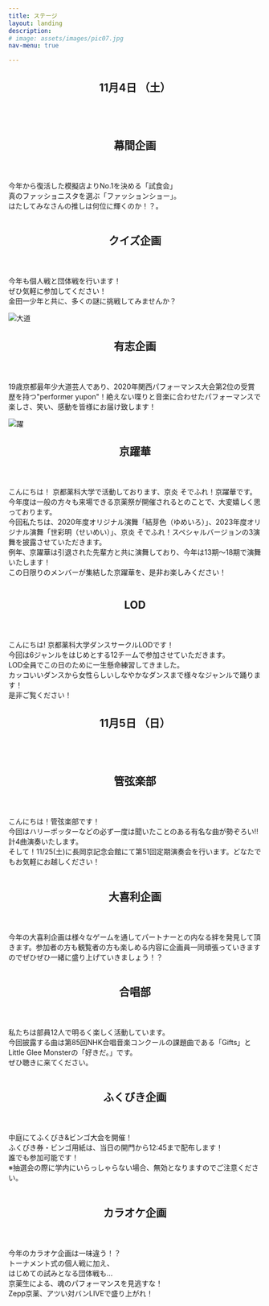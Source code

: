 ```yaml
---
title: ステージ
layout: landing
description: 
# image: assets/images/pic07.jpg
nav-menu: true

---
```


<!-- Main -->
<div id="main">

<!-- One -->
<section id="one">
	<div class="inner">
		<header class="major">
			<h1>11月4日 （土）</h1>
		</header>
		<!-- <p>Nullam et orci eu lorem consequat tincidunt vivamus et sagittis magna sed nunc rhoncus condimentum sem. In efficitur ligula tate urna. Maecenas massa vel lacinia pellentesque lorem ipsum dolor. Nullam et orci eu lorem consequat tincidunt. Vivamus et sagittis libero. Nullam et orci eu lorem consequat tincidunt vivamus et sagittis magna sed nunc rhoncus condimentum sem. In efficitur ligula tate urna.</p> -->
	</div>
</section>

<!-- Two -->
<!-- 幕間 -->
<section id="two" class="spotlights">
	<section>
		<a class="image">
			<img src="assets/images/folder/幕間企画.jpg" alt=""  data-position="center center" />
		</a>
		<div class="content">
			<div class="inner">
				<header class="major">
					<h2>幕間企画</h2>
				</header>
				<p>今年から復活した模擬店よりNo.1を決める「試食会」
				<br>真のファッショニスタを選ぶ「ファッションショー」。
				<br>はたしてみなさんの推しは何位に輝くのか！？。</p>
				<!-- <ul class="actions">
					 <li><a href="generic.html" class="button">Learn more</a></li> 
				</ul> -->
			</div>
		</div>
	</section>
	<!-- クイズ -->
	<section>
		<a href="generic.html" class="image">
			<img src="assets/images/folder/quiz企画.jpg" alt="" data-position="top center" />
		</a>
		<div class="content">
			<div class="inner">
				<header class="major">
					<h2>クイズ企画</h2>
				</header>
				<p>今年も個人戦と団体戦を行います！<br>
				ぜひ気軽に参加してください！<br>
				金田一少年と共に、多くの謎に挑戦してみませんか？</p>
				<!-- <ul class="actions">
					<li><a href="generic.html" class="button">Learn more</a></li>
				</ul> -->
			</div>
		</div>
	</section>
	<!-- 有志 -->
	<!-- <section>
		<a href="generic.html" class="image">
			<img src="{% link assets/images/folder/game.png %}" alt="ゲーム" width="" height="" data-position="25% 25%" />
		</a>
		<div class="content">
			<div class="inner">
				<header class="major">
					<h3>ゲーム企画</h3>
				</header>
				<p>今年もゲーム大会を開催します！<br>種目は「マリオカート」と「大乱闘スマッシュブラザーズ」です。<br>熱戦が期待されますのでぜひご覧ください！<br>また、飛び込み参加可の企画も用意しています。お気軽にご参加ください！</p>
				<ul class="actions">
					<li><a href="generic.html" class="button">Learn more</a></li>
				</ul>
			</div>
		</div>
	</section> -->
	<section>
		<a class="image">
			<img src="assets/images/folder/有志.jpg" alt="大道" width="" height="" data-position="25% 25%" />
		</a>
		<div class="content">
			<div class="inner">
				<header class="major">
					<h2>有志企画</h2>
				</header>
				<p>19歳京都最年少大道芸人であり、2020年関西パフォーマンス大会第2位の受賞歴を持つ"performer yupon"！絶えない喋りと音楽に合わせたパフォーマンスで楽しさ、笑い、感動を皆様にお届け致します！</p>
				<!-- <ul class="actions">
					<li><a href="generic.html" class="button">Learn more</a></li>
				</ul> -->
			</div>
		</div>
	</section>
	<!-- 京躍華 -->
	<section>
	<a class="image">
			<img src="assets/images/folder/京躍華_紹介イラスト.jpg" alt="躍" width="" height="" data-position="top center" />
		</a>
		<div class="content">
			<div class="inner">
				<header class="major">
					<h2>京躍華</h2>
				</header>
				<!-- 暫定 要確認 -->
				<p>こんにちは！
						京都薬科大学で活動しております、京炎 そでふれ！京躍華です。<br>
						今年度は一般の方々も来場できる京薬祭が開催されるとのことで、大変嬉しく思っております。<br> 今回私たちは、2020年度オリジナル演舞「結芽色（ゆめいろ）」、2023年度オリジナル演舞「世彩明（せいめい）」、京炎 そでふれ！スペシャルバージョンの3演舞を披露させていただきます。<br>例年、京躍華は引退された先輩方と共に演舞しており、今年は13期〜18期で演舞いたします！<br>
					この日限りのメンバーが集結した京躍華を、是非お楽しみください！
				</p>
				<!-- <ul class="actions">
					<li><a href="generic.html" class="button">Learn more</a></li>
				</ul> -->
			</div>
		</div>
	</section>
	<!-- Lod-->
	<section>
	<a class="image">
			<img src="assets/images/folder/LOD.jpeg" alt="" width="" height="" data-position="top center" />
		</a>
		<div class="content">
			<div class="inner">
				<header class="major">
					<h2>LOD</h2>
				</header>
				<p>こんにちは! 京都薬科大学ダンスサークルLODです！<br>
						今回は6ジャンルをはじめとする12チームで参加させていただきます。<br>
						LOD全員でこの日のために一生懸命練習してきました。<br> 
						カッコいいダンスから女性らしいしなやかなダンスまで様々なジャンルで踊ります！<br>
						是非ご覧ください！
				</p>
				<!-- <ul class="actions">
					<li><a href="generic.html" class="button">Learn more</a></li>
				</ul> -->
			</div>
		</div>
	</section>
</section>
<!-- <one2> -->
<!-- One -->
<section id="one">
	<div class="inner">
		<header class="major">
			<h1>11月5日 （日）</h1>
		</header>
		<!-- <p>Nullam et orci eu lorem consequat tincidunt vivamus et sagittis magna sed nunc rhoncus condimentum sem. In efficitur ligula tate urna. Maecenas massa vel lacinia pellentesque lorem ipsum dolor. Nullam et orci eu lorem consequat tincidunt. Vivamus et sagittis libero. Nullam et orci eu lorem consequat tincidunt vivamus et sagittis magna sed nunc rhoncus condimentum sem. In efficitur ligula tate urna.</p> -->
	</div>
</section>


<section id="two" class="spotlights">
	<!-- 管弦楽部 -->
	<section>
		<a class="image">
			<img src="assets/images/folder/kangen_sta.png" alt="" width="" height="" data-position="top center" />
		</a>
		<div class="content">
			<div class="inner">
				<header class="major">
					<h2>管弦楽部</h2>
				</header>
				<p>こんにちは！管弦楽部です！<br>
					今回はハリーポッターなどの必ず一度は聞いたことのある有名な曲が勢ぞろい‼︎計4曲演奏いたします。<br>
					そして！11/25(土)に長岡京記念会館にて第51回定期演奏会を行います。どなたでもお気軽にお越しください！</p>
				<!-- <ul class="actions">
					<li><a href="generic.html" class="button">Learn more</a></li>
				</ul> -->
			</div>
		</div>
	</section>
	<!-- 大喜利 -->
	<section>
		<a class="image">
			<img src="{% link assets/images/folder/大喜利企画.png %}" alt="" width="" height="" data-position="top center" />
		</a>
		<div class="content">
			<div class="inner">
				<header class="major">
					<h2>大喜利企画</h2>
				</header>
				<p>今年の大喜利企画は様々なゲームを通してパートナーとの内なる絆を発見して頂きます。参加者の方も観覧者の方も楽しめる内容に企画員一同頑張っていきますのでぜひぜひ一緒に盛り上げていきましょう！？</p>
				<!-- <ul class="actions">
					<li><a href="generic.html" class="button">Learn more</a></li>
				</ul> -->
			</div>
		</div>
	</section>
	<!-- 合唱部 -->
	<section>
		<a class="image">
			<img src="assets/images/folder/gasho_sta.jpg" alt="" width="" height="" data-position="top center" />
		</a>
		<div class="content">
			<div class="inner">
				<header class="major">
					<h2>合唱部</h2>
				</header>
				<p>私たちは部員12人で明るく楽しく活動しています。<br>今回披露する曲は第85回NHK合唱音楽コンクールの課題曲である「Gifts」とLittle Glee Monsterの「好きだ。」です。<br>ぜひ聴きに来てください。</p>
				<!-- <ul class="actions">
					<li><a href="generic.html" class="button">Learn more</a></li>
				</ul> -->
			</div>
		</div>
	</section>
	<!-- ふくびき -->
	<section>
		<a class="image">
			<img src="assets/images/folder/fuku.jpg" alt="" width="" height="" data-position="top center" />
		</a>
		<div class="content">
			<div class="inner">
				<header class="major">
					<h2>ふくびき企画</h2>
				</header>
				<p>中庭にてふくびき&ビンゴ大会を開催！<br>ふくびき券・ビンゴ用紙は、当日の開門から12:45まで配布します！<br>誰でも参加可能です！<br>※抽選会の際に学内にいらっしゃらない場合、無効となりますのでご注意ください。</p>
				<!-- <ul class="actions">
					<li><a href="generic.html" class="button">Learn more</a></li>
				</ul> -->
			</div>
		</div>
	</section>
	<!-- カラオケ -->
	<section>
		<a class="image">
			<img src="assets/images/folder/karaoke.jpg" alt="" width="" height="" data-position="top center" />
		</a>
		<div class="content">
			<div class="inner">
				<header class="major">
					<h2>カラオケ企画</h2>
				</header>
				<p>今年のカラオケ企画は一味違う！？<br>トーナメント式の個人戦に加え、<br>はじめての試みとなる団体戦も…<br>京薬生による、魂のパフォーマンスを見逃すな！<br>Zepp京薬、アツい対バンLIVEで盛り上がれ！</p>
				<!-- <ul class="actions">
					<li><a href="generic.html" class="button">Learn more</a></li>
				</ul> -->
			</div>
		</div>
	</section>
</section>


<!-- Three -->
<!-- <section id="three">
	<div class="inner">
		<header class="major">
			<h2>Massa libero</h2>
		</header>
		<p>Nullam et orci eu lorem consequat tincidunt vivamus et sagittis libero. Mauris aliquet magna magna sed nunc rhoncus pharetra. Pellentesque condimentum sem. In efficitur ligula tate urna. Maecenas laoreet massa vel lacinia pellentesque lorem ipsum dolor. Nullam et orci eu lorem consequat tincidunt. Vivamus et sagittis libero. Mauris aliquet magna magna sed nunc rhoncus amet pharetra et feugiat tempus.</p>
		<ul class="actions">
			<li><a href="generic.html" class="button next">Get Started</a></li>
		</ul>
	</div>
</section> -->

</div>

